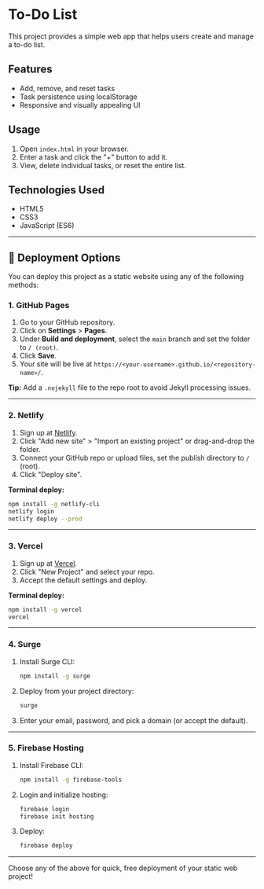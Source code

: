 # To-Do List

This project provides a simple web app that helps users create and manage a to-do list.

## Features

- Add, remove, and reset tasks
- Task persistence using localStorage
- Responsive and visually appealing UI

## Usage

1. Open `index.html` in your browser.
2. Enter a task and click the "+" button to add it.
3. View, delete individual tasks, or reset the entire list.

## Technologies Used

- HTML5
- CSS3
- JavaScript (ES6)

---

## 🚀 Deployment Options

You can deploy this project as a static website using any of the following methods:

### 1. GitHub Pages

1. Go to your GitHub repository.
2. Click on **Settings** > **Pages**.
3. Under **Build and deployment**, select the `main` branch and set the folder to `/ (root)`.
4. Click **Save**.
5. Your site will be live at `https://<your-username>.github.io/<repository-name>/`.

**Tip:** Add a `.nojekyll` file to the repo root to avoid Jekyll processing issues.

---

### 2. Netlify

1. Sign up at [Netlify](https://www.netlify.com/).
2. Click "Add new site" > "Import an existing project" or drag-and-drop the folder.
3. Connect your GitHub repo or upload files, set the publish directory to `/` (root).
4. Click "Deploy site".

**Terminal deploy:**
```sh
npm install -g netlify-cli
netlify login
netlify deploy --prod
```

---

### 3. Vercel

1. Sign up at [Vercel](https://vercel.com/).
2. Click "New Project" and select your repo.
3. Accept the default settings and deploy.

**Terminal deploy:**
```sh
npm install -g vercel
vercel
```

---

### 4. Surge

1. Install Surge CLI:
    ```sh
    npm install -g surge
    ```
2. Deploy from your project directory:
    ```sh
    surge
    ```
3. Enter your email, password, and pick a domain (or accept the default).

---

### 5. Firebase Hosting

1. Install Firebase CLI:
    ```sh
    npm install -g firebase-tools
    ```
2. Login and initialize hosting:
    ```sh
    firebase login
    firebase init hosting
    ```
3. Deploy:
    ```sh
    firebase deploy
    ```

---

Choose any of the above for quick, free deployment of your static web project!

